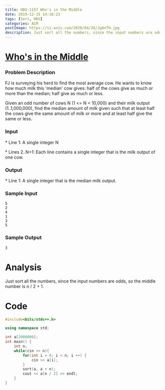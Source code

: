 ```yaml
---
title: HDU-1157 Who's in the Middle
date: 2019-12-15 14:16:23
tags: [Sort, HDU]
categories: ACM
postImage: https://s1.ax1x.com/2020/04/26/JgAnTH.jpg
description: Just sort all the numbers, since the input numbers are odds, so the middle number is n / 2 + 1
---
```


# [Who's in the Middle]()

### Problem Description

FJ is surveying his herd to find the most average cow. He wants to know how much milk this 'median' cow gives: half of the cows give as much or more than the median; half give as much or less.

Given an odd number of cows N (1 <= N < 10,000) and their milk output (1..1,000,000), find the median amount of milk given such that at least half the cows give the same amount of milk or more and at least half give the same or less.

### Input

\* Line 1: A single integer N

\* Lines 2..N+1: Each line contains a single integer that is the milk output of one cow.

### Output

\* Line 1: A single integer that is the median milk output.

### Sample Input

```
5
2
4
1
3
5
```

### Sample Output

```
3
```

# Analysis

Just sort all the numbers, since the input numbers are odds, so the middle number is n / 2 + 1.

# Code

```c++
#include<bits/stdc++.h>

using namespace std;

int a[2000000];
int main() {
	int n;
	while(cin >> n){
		for(int i = 0; i < n; i ++) {
			cin >> a[i];
		}
		sort(a, a + n);
		cout << a[n / 2] << endl;
	}
}
```

